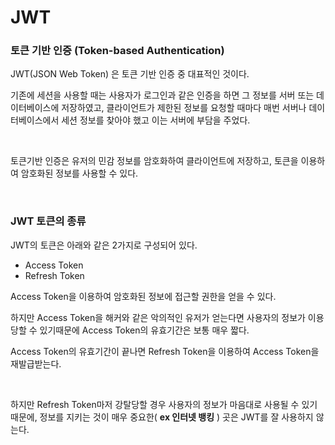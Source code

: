 # JWT

### 토큰 기반 인증 (Token-based Authentication)

JWT(JSON Web Token) 은 토큰 기반 인증 중 대표적인 것이다.
<br>

기존에 세션을 사용할 때는 사용자가 로그인과 같은 인증을 하면 그 정보를 서버 또는 데이터베이스에 저장하였고,
클라이언트가 제한된 정보를 요청할 때마다 매번 서버나 데이터베이스에서 세션 정보를 찾아야 했고 이는 서버에 부담을 주었다.

<br>

토큰기반 인증은 유저의 민감 정보를 암호화하여 클라이언트에 저장하고, 토큰을 이용하여 암호화된 정보를 사용할 수 있다.

<br>

### JWT 토큰의 종류

JWT의 토큰은 아래와 같은 2가지로 구성되어 있다.

* Access Token
* Refresh Token

Access Token을 이용하여 암호화된 정보에 접근할 권한을 얻을 수 있다. <br>

하지만 Access Token을 해커와 같은 악의적인 유저가 얻는다면 사용자의 정보가 이용당할 수 있기때문에 Access Token의 유효기간은 보통 매우 짧다. <br>

Access Token의 유효기간이 끝나면 Refresh Token을 이용하여 Access Token을 재발급받는다.

<br>

하지만 Refresh Token마저 강탈당할 경우 사용자의 정보가 마음대로 사용될 수 있기때문에,
정보를 지키는 것이 매우 중요한( __ex 인터넷 뱅킹__ ) 곳은 JWT를 잘 사용하지 않는다.
